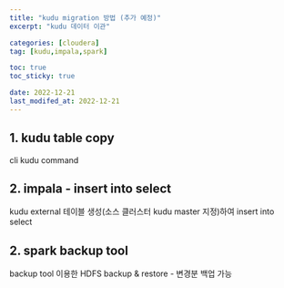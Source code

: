 ```yaml
---
title: "kudu migration 방법 (추가 예정)"
excerpt: "kudu 데이터 이관"

categories: [cloudera]
tag: [kudu,impala,spark]

toc: true
toc_sticky: true

date: 2022-12-21
last_modifed_at: 2022-12-21
---
```


## 1. kudu table copy
cli kudu command

## 2. impala - insert into select
kudu external 테이블 생성(소스 클러스터 kudu master 지정)하여  insert into select

## 2. spark backup tool
backup tool 이용한 HDFS backup & restore - 변경분 백업 가능